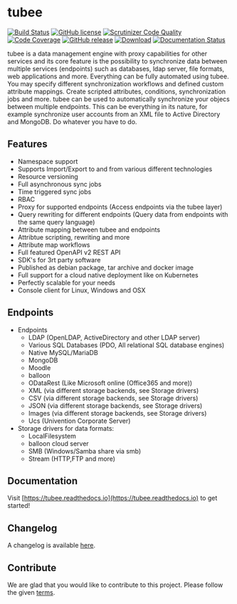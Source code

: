 # tubee

[![Build Status](https://travis-ci.org/gyselroth/tubee.svg)](https://travis-ci.org/gyselroth/tubee)
 [![GitHub license](https://img.shields.io/badge/license-GPL3-blue.svg)](https://raw.githubusercontent.com/gyselroth/tubee/master/LICENSE)
[![Scrutinizer Code Quality](https://scrutinizer-ci.com/g/gyselroth/tubee/badges/quality-score.png)](https://scrutinizer-ci.com/g/gyselroth/tubee)
[![Code Coverage](https://scrutinizer-ci.com/g/gyselroth/tubee/badges/coverage.png?b=master)](https://scrutinizer-ci.com/g/gyselroth/tubee/?branch=master)
[![GitHub release](https://img.shields.io/github/release/gyselroth/tubee.svg)](https://github.com/gyselroth/tubee/releases)
[ ![Download](https://api.bintray.com/packages/gyselroth/tubee/tubee/images/download.svg)](https://bintray.com/gyselroth/tubee/tubee/_latestVersion) 
[![Documentation Status](https://readthedocs.org/projects/tubee/badge/?version=latest)](https://tubee.readthedocs.io/en/latest/?badge=latest)

tubee is a data management engine with proxy capabilities for other services and its core feature is the possibility to synchronize data between multiple services (endpoints) such as databases, ldap server, file formats, web applications and more. Everything can be fully automated using tubee. You may specify different synchronization workflows and defined custom attribute mappings. Create scripted attributes, conditions, synchronization jobs and more. tubee can be used to automatically synchronize your objecs between multiple endpoints. This can be everything in its nature, for example synchronize user accounts from an XML file to Active Directory and MongoDB. Do whatever you have to do.

## Features

* Namespace support
* Supports Import/Export to and from various different technologies
* Resource versioning
* Full asynchronous sync jobs
* Time triggered sync jobs
* RBAC
* Proxy for supported endpoints (Access endpoints via the tubee layer)
* Query rewriting for different endpoints (Query data from endpoints with the same query language)
* Attribute mapping between tubee and endpoints
* Attribtue scripting, rewriting and more
* Attribute map workflows
* Full featured OpenAPI v2 REST API
* SDK's for 3rt party software
* Published as debian package, tar archive and docker image
* Full support for a cloud native deployment like on Kubernetes
* Perfectly scalable for your needs
* Console client for Linux, Windows and OSX

## Endpoints
* Endpoints
    * LDAP (OpenLDAP, ActiveDirectory and other LDAP server)
    * Various SQL Databases (PDO, All relational SQL database engines)
    * Native MySQL/MariaDB
    * MongoDB
    * Moodle 
    * balloon
    * ODataRest (Like Microsoft online (Office365 and more))
    * XML (via different storage backends, see Storage drivers)
    * CSV (via different storage backends, see Storage drivers)
    * JSON (via different storage backends, see Storage drivers)
    * Images (via different storage backends, see Storage drivers)
    * Ucs (Univention Corporate Server)
* Storage drivers for data formats:
    * LocalFilesystem
    * balloon cloud server
    * SMB (Windows/Samba share via smb)
    * Stream (HTTP,FTP and more)

## Documentation
Visit [https://tubee.readthedocs.io](https://tubee.readthedocs.io) to get started!

## Changelog
A changelog is available [here](https://github.com/gyselroth/tubee/CHANGELOG.md).

## Contribute
We are glad that you would like to contribute to this project. Please follow the given [terms](https://github.com/gyselroth/tubee/blob/master/CONTRIBUTING.md).
